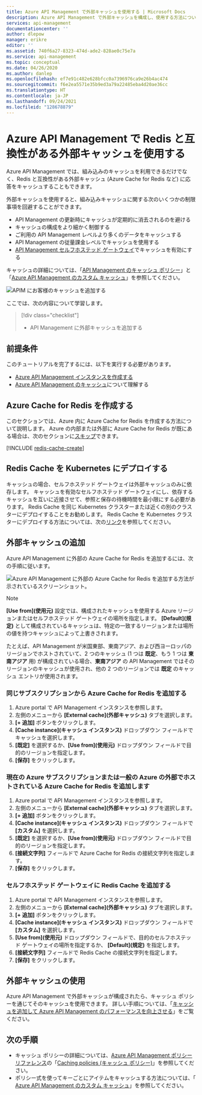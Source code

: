 ```yaml
---
title: Azure API Management で外部キャッシュを使用する | Microsoft Docs
description: Azure API Management で外部キャッシュを構成し、使用する方法について説明します。 外部キャッシュを使用すると、組み込みキャッシュに関するいくつかの制限事項を回避することができます。
services: api-management
documentationcenter: ''
author: dlepow
manager: erikre
editor: ''
ms.assetid: 740f6a27-8323-474d-ade2-828ae0c75e7a
ms.service: api-management
ms.topic: conceptual
ms.date: 04/26/2020
ms.author: danlep
ms.openlocfilehash: ef7e91c482e628bfcc0a7396976ca9e26b4ac474
ms.sourcegitcommit: f6e2ea5571e35b9ed3a79a22485eba4d20ae36cc
ms.translationtype: HT
ms.contentlocale: ja-JP
ms.lasthandoff: 09/24/2021
ms.locfileid: "128678879"
---
```

# <a name="use-an-external-redis-compatible-cache-in-azure-api-management"></a>Azure API Management で Redis と互換性がある外部キャッシュを使用する

Azure API Management では、組み込みのキャッシュを利用できるだけでなく、Redis と互換性がある外部キャッシュ (Azure Cache for Redis など) に応答をキャッシュすることもできます。

外部キャッシュを使用すると、組み込みキャッシュに関する次のいくつかの制限事項を回避することができます。

* API Management の更新時にキャッシュが定期的に消去されるのを避ける
* キャッシュの構成をより細かく制御する
* ご利用の API Management レベルより多くのデータをキャッシュする
* API Management の従量課金レベルでキャッシュを使用する
* [API Management セルフホステッド ゲートウェイ](self-hosted-gateway-overview.md)でキャッシュを有効にする

キャッシュの詳細については、「[API Management のキャッシュ ポリシー](api-management-caching-policies.md)」と「[Azure API Management のカスタム キャッシュ](api-management-sample-cache-by-key.md)」を参照してください。

![APIM にお客様のキャッシュを追加する](media/api-management-howto-cache-external/overview.png)

ここでは、次の内容について学習します。

> [!div class="checklist"]
> * API Management に外部キャッシュを追加する

## <a name="prerequisites"></a>前提条件

このチュートリアルを完了するには、以下を実行する必要があります。

+ [Azure API Management インスタンスを作成する](get-started-create-service-instance.md)
+ [Azure API Management のキャッシュ](api-management-howto-cache.md)について理解する

## <a name="create-azure-cache-for-redis"></a><a name="create-cache"> </a>Azure Cache for Redis を作成する

このセクションでは、Azure 内に Azure Cache for Redis を作成する方法について説明します。 Azure の内部または外部に Azure Cache for Redis が既にある場合は、次のセクションに<a href="#add-external-cache">スキップ</a>できます。

[!INCLUDE [redis-cache-create](../azure-cache-for-redis/includes/redis-cache-create.md)]

## <a name="deploy-redis-cache-to-kubernetes"></a><a name="create-cache"> </a> Redis Cache を Kubernetes にデプロイする

キャッシュの場合、セルフホステッド ゲートウェイは外部キャッシュのみに依存します。 キャッシュを有効なセルフホステッド ゲートウェイにし、依存するキャッシュを互いに近接させて、参照と保存の待機時間を最小限にする必要があります。 Redis Cache を同じ Kubernetes クラスターまたは近くの別のクラスターにデプロイすることをお勧めします。 Redis Cache を Kubernetes クラスターにデプロイする方法については、次の[リンク](https://github.com/kubernetes/examples/tree/master/guestbook)を参照してください。

## <a name="add-an-external-cache"></a><a name="add-external-cache"> </a>外部キャッシュの追加

Azure API Management に外部の Azure Cache for Redis を追加するには、次の手順に従います。

![Azure API Management に外部の Azure Cache for Redis を追加する方法が示されているスクリーンショット。](media/api-management-howto-cache-external/add-external-cache.png)

> [!NOTE]
> **[Use from]\(使用元\)** 設定では、構成されたキャッシュを使用する Azure リージョンまたはセルフホステッド ゲートウェイの場所を指定します。 **[Default]\(規定\)** として構成されているキャッシュは、特定の一致するリージョンまたは場所の値を持つキャッシュによって上書きされます。
>
> たとえば、API Management が米国東部、東南アジア、および西ヨーロッパのリージョンでホストされていて、2 つのキャッシュ (1 つは **既定**、もう 1 つは **東南アジア** 用) が構成されている場合、**東南アジア** の API Management ではそのリージョンのキャッシュが使用され、他の 2 つのリージョンでは **既定** のキャッシュ エントリが使用されます。

### <a name="add-an-azure-cache-for-redis-from-the-same-subscription"></a>同じサブスクリプションから Azure Cache for Redis を追加する

1. Azure portal で API Management インスタンスを参照します。
2. 左側のメニューから **[External cache]\(外部キャッシュ\)** タブを選択します。
3. **[+ 追加]** ボタンをクリックします。
4. **[Cache instance]\(キャッシュ インスタンス\)** ドロップダウン フィールドでキャッシュを選択します。
5. **[既定]** を選択するか、**[Use from]\(使用元\)** ドロップダウン フィールドで目的のリージョンを指定します。
6. **[保存]** をクリックします。

### <a name="add-an-azure-cache-for-redis-hosted-outside-of-the-current-azure-subscription-or-azure-in-general"></a>現在の Azure サブスクリプションまたは一般の Azure の外部でホストされている Azure Cache for Redis を追加します

1. Azure portal で API Management インスタンスを参照します。
2. 左側のメニューから **[External cache]\(外部キャッシュ\)** タブを選択します。
3. **[+ 追加]** ボタンをクリックします。
4. **[Cache instance]\(キャッシュ インスタンス\)** ドロップダウン フィールドで **[カスタム]** を選択します。
5. **[既定]** を選択するか、**[Use from]\(使用元\)** ドロップダウン フィールドで目的のリージョンを指定します。
6. **[接続文字列]** フィールドで Azure Cache for Redis の接続文字列を指定します。
7. **[保存]** をクリックします。

### <a name="add-a-redis-cache-to-a-self-hosted-gateway"></a>セルフホステッド ゲートウェイに Redis Cache を追加する

1. Azure portal で API Management インスタンスを参照します。
2. 左側のメニューから **[External cache]\(外部キャッシュ\)** タブを選択します。
3. **[+ 追加]** ボタンをクリックします。
4. **[Cache instance]\(キャッシュ インスタンス\)** ドロップダウン フィールドで **[カスタム]** を選択します。
5. **[Use from]\(使用元\)** ドロップダウン フィールドで、目的のセルフホステッド ゲートウェイの場所を指定するか、 **[Default]\(規定\)** を指定します。
6. **[接続文字列]** フィールドで Redis Cache の接続文字列を指定します。
7. **[保存]** をクリックします。

## <a name="use-the-external-cache"></a>外部キャッシュの使用

Azure API Management で外部キャッシュが構成されたら、キャッシュ ポリシーを通じてそのキャッシュを使用できます。 詳しい手順については、「[キャッシュを追加して Azure API Management のパフォーマンスを向上させる](api-management-howto-cache.md)」をご覧ください。

## <a name="next-steps"></a><a name="next-steps"> </a>次の手順

* キャッシュ ポリシーの詳細については、[Azure API Management ポリシー リファレンス][Caching policies]の「[Caching policies (キャッシュ ポリシー)][API Management policy reference]」を参照してください。
* ポリシー式を使ってキーごとにアイテムをキャッシュする方法については、「 [Azure API Management のカスタム キャッシュ](api-management-sample-cache-by-key.md)」を参照してください。

[API Management policy reference]: ./api-management-policies.md
[Caching policies]: ./api-management-caching-policies.md
